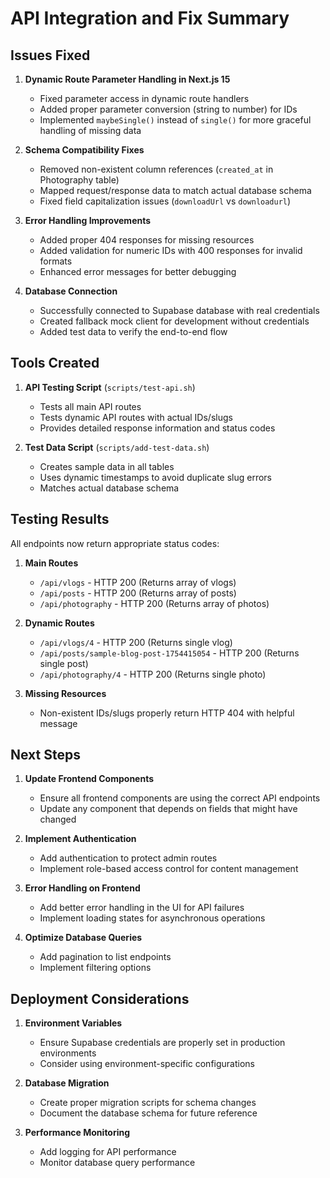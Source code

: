 # API Integration and Fix Summary

## Issues Fixed

1. **Dynamic Route Parameter Handling in Next.js 15**
   - Fixed parameter access in dynamic route handlers
   - Added proper parameter conversion (string to number) for IDs
   - Implemented `maybeSingle()` instead of `single()` for more graceful handling of missing data

2. **Schema Compatibility Fixes**
   - Removed non-existent column references (`created_at` in Photography table)
   - Mapped request/response data to match actual database schema
   - Fixed field capitalization issues (`downloadUrl` vs `downloadurl`)

3. **Error Handling Improvements**
   - Added proper 404 responses for missing resources
   - Added validation for numeric IDs with 400 responses for invalid formats
   - Enhanced error messages for better debugging

4. **Database Connection**
   - Successfully connected to Supabase database with real credentials
   - Created fallback mock client for development without credentials
   - Added test data to verify the end-to-end flow

## Tools Created

1. **API Testing Script** (`scripts/test-api.sh`)
   - Tests all main API routes
   - Tests dynamic API routes with actual IDs/slugs
   - Provides detailed response information and status codes

2. **Test Data Script** (`scripts/add-test-data.sh`)
   - Creates sample data in all tables
   - Uses dynamic timestamps to avoid duplicate slug errors
   - Matches actual database schema

## Testing Results

All endpoints now return appropriate status codes:

1. **Main Routes**
   - `/api/vlogs` - HTTP 200 (Returns array of vlogs)
   - `/api/posts` - HTTP 200 (Returns array of posts)
   - `/api/photography` - HTTP 200 (Returns array of photos)

2. **Dynamic Routes**
   - `/api/vlogs/4` - HTTP 200 (Returns single vlog)
   - `/api/posts/sample-blog-post-1754415054` - HTTP 200 (Returns single post)
   - `/api/photography/4` - HTTP 200 (Returns single photo)

3. **Missing Resources**
   - Non-existent IDs/slugs properly return HTTP 404 with helpful message

## Next Steps

1. **Update Frontend Components**
   - Ensure all frontend components are using the correct API endpoints
   - Update any component that depends on fields that might have changed

2. **Implement Authentication**
   - Add authentication to protect admin routes
   - Implement role-based access control for content management

3. **Error Handling on Frontend**
   - Add better error handling in the UI for API failures
   - Implement loading states for asynchronous operations

4. **Optimize Database Queries**
   - Add pagination to list endpoints
   - Implement filtering options

## Deployment Considerations

1. **Environment Variables**
   - Ensure Supabase credentials are properly set in production environments
   - Consider using environment-specific configurations

2. **Database Migration**
   - Create proper migration scripts for schema changes
   - Document the database schema for future reference

3. **Performance Monitoring**
   - Add logging for API performance
   - Monitor database query performance
